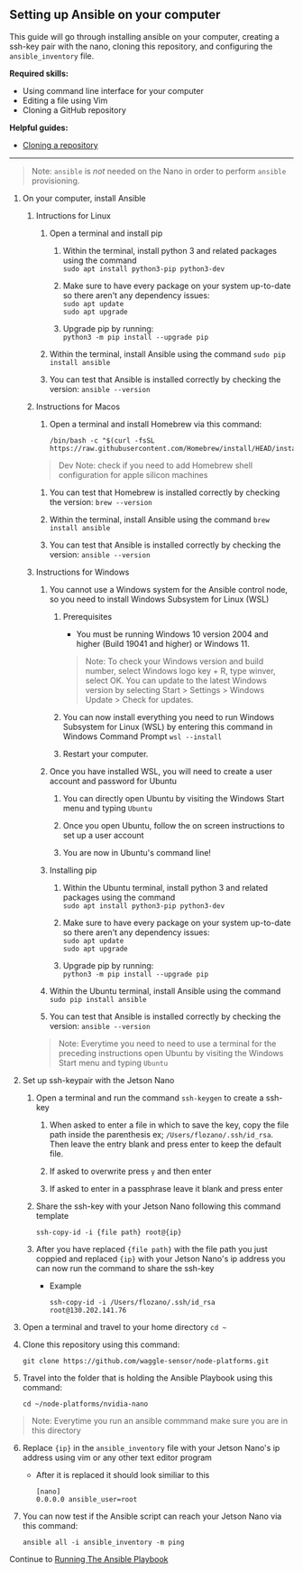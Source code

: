 ## Setting up Ansible on your computer

This guide will go through installing ansible on your computer, creating a ssh-key pair with the nano, cloning this repository, and configuring the `ansible_inventory` file.

**Required skills:** 
* Using command line interface for your computer
* Editing a file using Vim
* Cloning a GitHub repository

**Helpful guides:**
* [Cloning a repository](https://docs.github.com/en/repositories/creating-and-managing-repositories/cloning-a-repository)

---

> Note: `ansible` is _not_ needed on the Nano in order to perform `ansible` provisioning.


1. On your computer, install Ansible

    1. Intructions for Linux

        1. Open a terminal and install pip

            1. Within the terminal, install python 3 and related packages using the command  
                `sudo apt install python3-pip python3-dev`

            2. Make sure to have every package on your system up-to-date so there aren't any dependency issues:  
                `sudo apt update`  
                `sudo apt upgrade`

            3. Upgrade pip by running:  
                `python3 -m pip install --upgrade pip`

        2. Within the terminal, install Ansible using the command `sudo pip install ansible`

        3. You can test that Ansible is installed correctly by checking the version:
            `ansible --version`

    2. Instructions for Macos

        1. Open a terminal and install Homebrew via this command:
            ```
            /bin/bash -c "$(curl -fsSL https://raw.githubusercontent.com/Homebrew/install/HEAD/install.sh)"
            ```
        > Dev Note: check if you need to add Homebrew shell configuration for apple silicon machines
        1. You can test that Homebrew is installed correctly by checking the version: 
            `brew --version`

        2. Within the terminal, install Ansible using the command 
            `brew install ansible`

        3. You can test that Ansible is installed correctly by checking the version:
            `ansible --version`

    3. Instructions for Windows

        1. You cannot use a Windows system for the Ansible control node, so you need to install Windows Subsystem for Linux (WSL)

            1. Prerequisites

                - You must be running Windows 10 version 2004 and higher (Build 19041 and higher) or Windows 11.
                > Note: To check your Windows version and build number, select Windows logo key + R, type winver, select OK. You can update to the latest Windows version by selecting Start > Settings > Windows Update > Check for updates.

            2. You can now install everything you need to run Windows Subsystem for Linux (WSL) by entering this command in Windows Command Prompt
                `wsl --install`

            3. Restart your computer.
        
        2. Once you have installed WSL, you will need to create a user account and password for Ubuntu

            1. You can directly open Ubuntu by visiting the Windows Start menu and typing `Ubuntu`

            2. Once you open Ubuntu, follow the on screen instructions to set up a user account

            3. You are now in Ubuntu's command line!

        3. Installing pip

            1. Within the Ubuntu terminal, install python 3 and related packages using the command  
                `sudo apt install python3-pip python3-dev`

            2. Make sure to have every package on your system up-to-date so there aren't any dependency issues:  
                `sudo apt update`  
                `sudo apt upgrade`

            3. Upgrade pip by running:  
                `python3 -m pip install --upgrade pip`

        4. Within the Ubuntu terminal, install Ansible using the command `sudo pip install ansible`

        5. You can test that Ansible is installed correctly by checking the version:
            `ansible --version`
        >Note: Everytime you need to need to use a terminal for the preceding instructions open Ubuntu by visiting the Windows Start menu and typing `Ubuntu`

2. Set up ssh-keypair with the Jetson Nano

    1. Open a terminal and run the command `ssh-keygen` to create a ssh-key

        1. When asked to enter a file in which to save the key, copy the file path inside the parenthesis ex; `/Users/flozano/.ssh/id_rsa`. Then leave the entry blank and press enter to keep the default file.

        2. If asked to overwrite press `y` and then enter

        3. If asked to enter in a passphrase leave it blank and press enter

    2. Share the ssh-key with your Jetson Nano following this command template
        ```
        ssh-copy-id -i {file path} root@{ip}
        ```
    
    3. After you have replaced `{file path}` with the file path you just coppied and replaced `{ip}` with your Jetson Nano's ip address you can now run the command to share the ssh-key
        - Example
            ```
            ssh-copy-id -i /Users/flozano/.ssh/id_rsa root@130.202.141.76
            ```

3. Open a terminal and travel to your home directory `cd ~`

4. Clone this repository using this command:
    ```
    git clone https://github.com/waggle-sensor/node-platforms.git
    ```

5. Travel into the folder that is holding the Ansible Playbook using this command:
    ```
    cd ~/node-platforms/nvidia-nano
    ```
>Note: Everytime you run an ansible commmand make sure you are in this directory

6. Replace `{ip}` in the `ansible_inventory` file with your Jetson Nano's ip address using vim or any other text editor program
    - After it is replaced it should look similiar to this
        ```
        [nano]
        0.0.0.0 ansible_user=root
        ```

7. You can now test if the Ansible script can reach your Jetson Nano via this command:
    ```
    ansible all -i ansible_inventory -m ping
    ```

Continue to [Running The Ansible Playbook](./running_ansible.md)